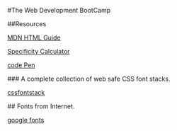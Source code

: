 #The Web Development BootCamp

##Resources

[MDN HTML Guide](https://developer.mozilla.org/en-US/docs/Learn/HTML) 

[Specificity Calculator](https://specificity.keegan.st/)

[code Pen](http://codepen.io/Colt/pen/WQQVvE)

\### A complete collection of web safe CSS font stacks.

[cssfontstack](https://www.cssfontstack.com/)

\## Fonts from Internet.

[google fonts](http://www.googlefonts.cn/english)